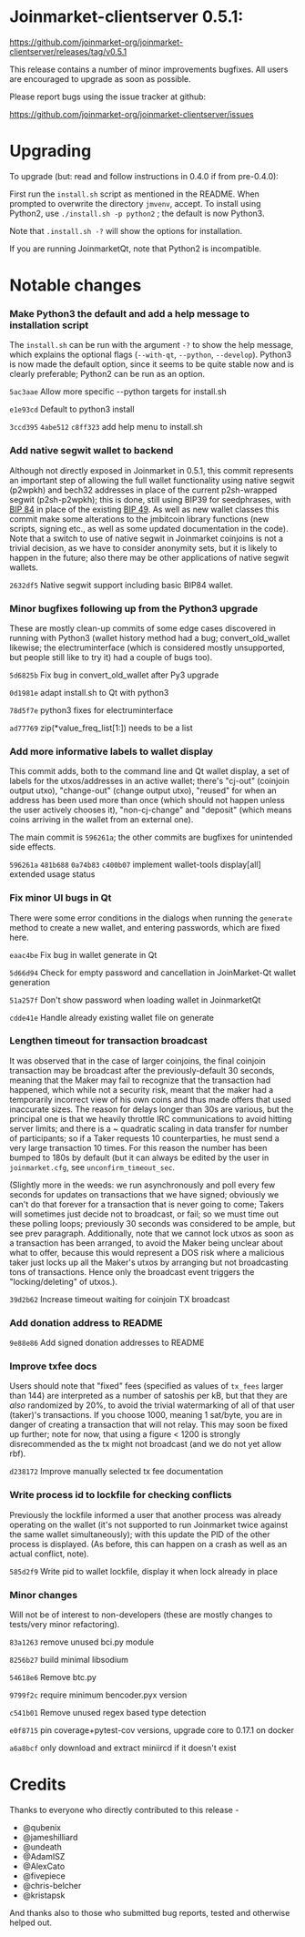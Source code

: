 Joinmarket-clientserver 0.5.1:
=================

<https://github.com/joinmarket-org/joinmarket-clientserver/releases/tag/v0.5.1>

This release contains a number of minor improvements bugfixes. All users are
encouraged to upgrade as soon as possible.

Please report bugs using the issue tracker at github:

<https://github.com/joinmarket-org/joinmarket-clientserver/issues>

Upgrading 
=========

To upgrade (but: read and follow instructions in 0.4.0 if from pre-0.4.0):

First run the `install.sh` script as mentioned in the README. When prompted to overwrite the directory `jmvenv`, accept.
To install using Python2, use `./install.sh -p python2` ; the default is now Python3.

Note that `.install.sh -?` will show the options for installation.

If you are running JoinmarketQt, note that Python2 is incompatible.

Notable changes
===============

### Make Python3 the default and add a help message to installation script

The `install.sh` can be run with the argument `-?` to show the help message,
which explains the optional flags (`--with-qt`, `--python`, `--develop`).
Python3 is now made the default option, since it seems to be quite stable now and
is clearly preferable; Python2 can be run as an option.

`5ac3aae` Allow more specific --python targets for install.sh

`e1e93cd` Default to python3 install

`3ccd395` `4abe512` `c8ff323` add help menu to install.sh

### Add native segwit wallet to backend

Although not directly exposed in Joinmarket in 0.5.1, this commit represents an
important step of allowing the full wallet functionality using native segwit (p2wpkh)
and bech32 addresses in place of the current p2sh-wrapped segwit (p2sh-p2wpkh); this
is done, still using BIP39 for seedphrases, with [BIP 84](https://github.com/bitcoin/bips/blob/master/bip-0084.mediawiki)
in place of the existing
[BIP 49](https://github.com/bitcoin/bips/blob/master/bip-0049.mediawiki). As well as new wallet classes this commit make some alterations to
the jmbitcoin library functions (new scripts, signing etc., as well as some updated
documentation in the code). Note that a switch to use of native segwit in Joinmarket
coinjoins is not a trivial decision, as we have to consider anonymity sets,
but it is likely to happen in the future; also there may be other applications
of native segwit wallets.

`2632df5` Native segwit support including basic BIP84 wallet.

### Minor bugfixes following up from the Python3 upgrade

These are mostly clean-up commits of some edge cases discovered
in running with Python3 (wallet history method had a bug; convert_old_wallet likewise;
the electruminterface (which is considered mostly unsupported, but people still like
to try it) had a couple of bugs too).

`5d6825b` Fix bug in convert_old_wallet after Py3 upgrade

`0d1981e` adapt install.sh to Qt with python3

`78d5f7e` python3 fixes for electruminterface

`ad77769` zip(*value_freq_list[1:]) needs to be a list 

### Add more informative labels to wallet display

This commit adds, both to the command line and Qt wallet display, a set of labels for
the utxos/addresses in an active wallet; there's "cj-out" (coinjoin output utxo),
"change-out" (change output utxo), "reused" for when an address has been used more than
once (which should not happen unless the user actively chooses it), "non-cj-change"
and "deposit" (which means coins arriving in the wallet from an external one).

The main commit is `596261a`; the other commits are bugfixes for unintended side effects.

`596261a` `481b688` `0a74b83` `c400b07` implement wallet-tools display[all] extended usage status

### Fix minor UI bugs in Qt

There were some error conditions in the dialogs when running the `generate` method to create
a new wallet, and entering passwords, which are fixed here.

`eaac4be` Fix bug in wallet generate in Qt

`5d66d94` Check for empty password and cancellation in JoinMarket-Qt wallet generation

`51a257f` Don't show password when loading wallet in JoinmarketQt

`cdde41e` Handle already existing wallet file on generate

### Lengthen timeout for transaction broadcast

It was observed that in the case of larger coinjoins, the final coinjoin transaction may
be broadcast after the previously-default 30 seconds, meaning that the Maker may fail to recognize
that the transaction had happened, which while not a security risk, meant that the maker had
a temporarily incorrect view of his own coins and thus made offers that used inaccurate sizes.
The reason for delays longer than 30s are various, but the principal one is that we heavily
throttle IRC communications to avoid hitting server limits; and there is a ~ quadratic scaling
in data transfer for number of participants; so if a Taker requests 10 counterparties, he must send
a very large transaction 10 times. For this reason the number has been bumped to 180s by default
(but it can always be edited by the user in `joinmarket.cfg`, see `unconfirm_timeout_sec`.

(Slightly more in the weeds: we run asynchronously and poll every few seconds for updates on
transactions that we have signed; obviously we can't do that forever for a transaction that is
never going to come; Takers will sometimes just decide not to broadcast, or fail; so we must time
out these polling loops; previously 30 seconds was considered to be ample, but see prev paragraph.
Additionally, note that we cannot lock utxos as soon as a transaction has been arranged, to avoid
the Maker being unclear about what to offer, because this would represent a DOS risk where a
malicious taker just locks up all the Maker's utxos by arranging but not broadcasting tons of
transactions. Hence only the broadcast event triggers the "locking/deleting" of utxos.).

`39d2b62` Increase timeout waiting for coinjoin TX broadcast 

### Add donation address to README

`9e88e86` Add signed donation addresses to README 

### Improve txfee docs

Users should note that "fixed" fees (specified as values of `tx_fees` larger than 144) are interpreted
as a number of satoshis per kB, but that they are *also* randomized by 20%, to avoid the trivial watermarking
of all of that user (taker)'s transactions. If you choose 1000, meaning 1 sat/byte, you are in danger of
creating a transaction that will not relay. This may soon be fixed up further; note for now, that using a
figure < 1200 is strongly disrecommended as the tx might not broadcast (and we do not yet allow rbf).

`d238172` Improve manually selected tx fee documentation

### Write process id to lockfile for checking conflicts

Previously the lockfile informed a user that another process was already operating on the wallet
(it's not supported to run Joinmarket twice against the same wallet simultaneously); with this update
the PID of the other process is displayed. (As before, this can happen on a crash as well as an actual
conflict, note).

`585d2f9` Write pid to wallet lockfile, display it when lock already in place


### Minor changes

Will not be of interest to non-developers (these are mostly changes to tests/very minor refactoring).

`83a1263` remove unused bci.py module

`8256b27` build minimal libsodium

`54618e6` Remove btc.py

`9799f2c` require minimum bencoder.pyx version

`c541b01` Remove unused regex based type detection

`e0f8715` pin coverage+pytest-cov versions, upgrade core to 0.17.1 on docker

`a6a8bcf` only download and extract miniircd if it doesn't exist


Credits
=======

Thanks to everyone who directly contributed to this release -

- @qubenix
- @jameshilliard
- @undeath
- @AdamISZ
- @AlexCato
- @fivepiece
- @chris-belcher
- @kristapsk

And thanks also to those who submitted bug reports, tested and otherwise helped out.


